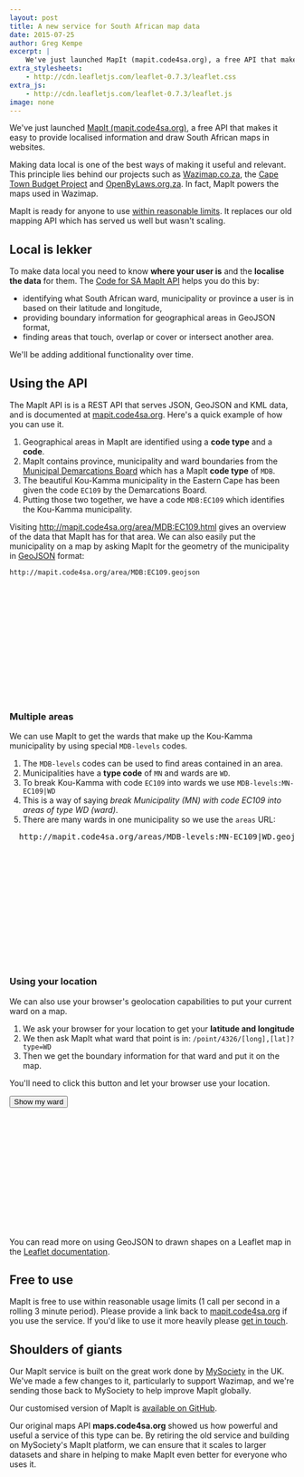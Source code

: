 ```yaml
---
layout: post
title: A new service for South African map data
date: 2015-07-25
author: Greg Kempe
excerpt: |
    We've just launched MapIt (mapit.code4sa.org), a free API that makes it easy to provide localised information and draw South African maps in websites.
extra_stylesheets:
    - http://cdn.leafletjs.com/leaflet-0.7.3/leaflet.css
extra_js:
    - http://cdn.leafletjs.com/leaflet-0.7.3/leaflet.js
image: none
---
```


We've just launched [MapIt (mapit.code4sa.org)](http://mapit.code4sa.org), a free API that makes it easy to provide localised information and draw South African maps in websites.

Making data local is one of the best ways of making it useful and relevant. This principle lies behind our projects such as [Wazimap.co.za](http://wazimap.co.za), the [Cape Town Budget Project](http://capetownbudgetproject.org.za/) and [OpenByLaws.org.za](http://openbylaws.org.za/). In fact, MapIt powers the maps used in Wazimap.

MapIt is ready for anyone to use [within reasonable limits](#use). It replaces our old mapping API which has served us well but wasn't scaling.

## Local is lekker

To make data local you need to know **where your user is** and the **localise the data** for them. The [Code for SA MapIt API](http://mapit.code4sa.org/) helps you do this by:

* identifying what South African ward, municipality or province a user is in based on their latitude and longitude,
* providing boundary information for geographical areas in GeoJSON format,
* finding areas that touch, overlap or cover or intersect another area.

We'll be adding additional functionality over time.

## Using the API

The MapIt API is is a REST API that serves JSON, GeoJSON and KML data, and is documented at [mapit.code4sa.org](http://mapit.code4sa.org/). Here's a quick example of how you can use it.

1. Geographical areas in MapIt are identified using a **code type** and a **code**.
2. MapIt contains province, municipality and ward boundaries from the [Municipal Demarcations Board](http://www.demarcation.org.za) which has a MapIt **code type** of ``MDB``.
3. The beautiful Kou-Kamma municipality in the Eastern Cape has been given the code ``EC109`` by the Demarcations Board.
4. Putting those two together, we have a code ``MDB:EC109`` which identifies the Kou-Kamma municipality.

Visiting <a href="http://mapit.code4sa.org/area/MDB:EC109.html" target="_blank">http://mapit.code4sa.org/area/MDB:EC109.html</a> gives an overview of the data that MapIt has for that area. We can also easily put the municipality on a map by asking MapIt for the geometry of the municipality in [GeoJSON](http://geojson.org/) format:

    http://mapit.code4sa.org/area/MDB:EC109.geojson

<p id="map-1" style="height: 200px"></p>

<script>
$(function() {
  var map = new L.Map("map-1", {
    scrollWheelZoom: false,
  });
  map.attributionControl.setPrefix('');
  var osm = new L.TileLayer('http://{s}.tile.openstreetmap.org/{z}/{x}/{y}.png', {
    attribution: 'Map © <a href="https://www.openstreetmap.org/copyright">OpenStreetMap</a> contributors',
    maxZoom: 18
  });
  map.addLayer(osm);

  var url = "http://mapit.code4sa.org/area/MDB:EC109.geojson?type=MN";

  $.getJSON(url)
    .then(function(data) {
      // use the geojson as a layer on the map
      var area = new L.GeoJSON(data, {style: {weight: 2.0}});
      map.addLayer(area);
      map.fitBounds(area.getBounds());
    });
});
</script>


### Multiple areas

We can use MapIt to get the wards that make up the Kou-Kamma municipality by using special ``MDB-levels`` codes.

1. The ``MDB-levels`` codes can be used to find areas contained in an area.
2. Municipalities have a **type code** of ``MN`` and wards are ``WD``.
3. To break Kou-Kamma with code ``EC109`` into wards we use <nobr>``MDB-levels:MN-EC109|WD``</nobr>
4. This is a way of saying *break Municipality (MN) with code EC109 into areas of type WD (ward)*.
5. There are many wards in one municipality so we use the ``areas`` URL:


<pre>
  http://mapit.code4sa.org/areas/MDB-levels:MN-EC109|WD.geojson
</pre>


<p id="map-2" style="height: 200px"></p>

<script>
$(function() {
  var map = new L.Map("map-2", {
    scrollWheelZoom: false,
  });
  map.attributionControl.setPrefix('');
  var osm = new L.TileLayer('http://{s}.tile.openstreetmap.org/{z}/{x}/{y}.png', {
    attribution: 'Map © <a href="https://www.openstreetmap.org/copyright">OpenStreetMap</a> contributors',
    maxZoom: 18
  });
  map.addLayer(osm);

  var url = "http://mapit.code4sa.org/areas/MDB-levels:MN-EC109|WD.geojson";

  $.getJSON(url)
    .then(function(data) {
      // use the geojson as a layer on the map
      var area = new L.GeoJSON(data, {style: {weight: 2.0}});
      map.addLayer(area);
      map.fitBounds(area.getBounds());
    });
});
</script>


### Using your location

We can also use your browser's geolocation capabilities to put your current ward on a map.

1. We ask your browser for your location to get your **latitude and longitude**
2. We then ask MapIt what ward that point is in: ``/point/4326/[long],[lat]?type=WD``
3. Then we get the boundary information for that ward and put it on the map.

You'll need to click this button and let your browser use your location.

<button class="btn btn-primary" id="btn-locate">Show my ward</button>

<p id="map-3" style="height: 200px"></p>

<script>
$(function() {
  var map = new L.Map("map-3", {
    scrollWheelZoom: false,
  });
  map.attributionControl.setPrefix('');
  var osm = new L.TileLayer('http://{s}.tile.openstreetmap.org/{z}/{x}/{y}.png', {
    attribution: 'Map © <a href="https://www.openstreetmap.org/copyright">OpenStreetMap</a> contributors',
    maxZoom: 18
  });
  map.addLayer(osm);
  map.setView({lat: -28.4796, lng: 24.698445}, 5);

  $('#btn-locate').on('click', function(e) {
    var $btn = $(this);
    var oldText = $btn.text();

    function goto(lat, lng) {
      L.marker([lat, lng]).addTo(map);

      var url = "http://mapit.code4sa.org/point/4326/" + lng + "," + lat + "?type=WD";

      $.getJSON(url)
        .then(function(data) {
          if ($.isEmptyObject(data)) {
            alert("It looks like you're not in South Africa.")

          } else {
            // go through each result, there should only be one
            $.each(data, function(key, value) {
              var url = "http://mapit.code4sa.org/area/MDB:" + value.codes.MDB + ".geojson?type=WD";

              $.getJSON(url).
                then(function(data) {
                  // use the geojson as a layer on the map
                  var area = new L.GeoJSON(data, {style: {weight: 2.0}});
                  map.addLayer(area);
                  map.fitBounds(area.getBounds());
                });
            });
          }
        });
    }

    function foundLocation(position) {
      $btn.text(oldText);
      goto(position.coords.latitude, position.coords.longitude);
    }

    function noLocation() {
      $btn.text(oldText);
      alert("Sorry, your browser couldn't work out where you are.");
    }

    if (navigator.geolocation) {
      $btn.text('Locating...');
      navigator.geolocation.getCurrentPosition(foundLocation, noLocation, {timeout:10000});
    } else {
      noLocation();
    }
  });
});
</script>

You can read more on using GeoJSON to drawn shapes on a Leaflet map in the [Leaflet documentation](http://leafletjs.com/examples/geojson.html).


<h2 id="use">Free to use</h2>

MapIt is free to use within reasonable usage limits (1 call per second in a rolling 3 minute period). Please provide a link back to [mapit.code4sa.org](http://mapit.code4sa.org/) if you use the service. If you'd like to use it more heavily please [get in touch](mailto:info@code4sa.org).


## Shoulders of giants

Our MapIt service is built on the great work done by [MySociety](https://www.mysociety.org/) in the UK. We've made a few changes to it, particularly to support Wazimap, and we're sending those back to MySociety to help improve MapIt globally.

Our customised version of MapIt is [available on GitHub](https://github.com/Code4SA/mapit-za).

Our original maps API **maps.code4sa.org** showed us how powerful and useful a service of this type can be. By retiring the old service and building on MySociety's MapIt platform, we can ensure that it scales to larger datasets and share in helping to make MapIt even better for everyone who uses it.
